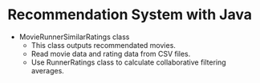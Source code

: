 # Recommendation System with Java

* MovieRunnerSimilarRatings class
  * This class outputs recommendated movies.
  * Read movie data and rating data from CSV files.
  * Use RunnerRatings class to calculate collaborative filtering averages.
